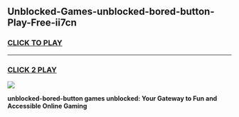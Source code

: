 
## Unblocked-Games-unblocked-bored-button-Play-Free-ii7cn
<h3>
<a href="https://premium76.site?title=unblocked-bored-button&ref=18A1">CLICK TO PLAY</a></h3>
<hr>

<h3>
<a href="https://premium76.site?title=unblocked-bored-button&ref=18A1">CLICK 2 PLAY</a>
  
</h3>

<a href="https://premium76.site?title=unblocked-bored-button&ref=18A1"><img src="https://clearcache.store/games.png"></a>


**unblocked-bored-button games unblocked: Your Gateway to Fun and Accessible Online Gaming**
